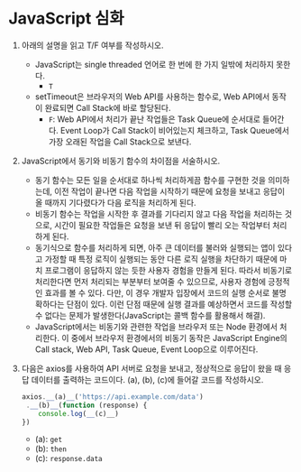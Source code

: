 # JavaScript 심화

1. 아래의 설명을 읽고 T/F 여부를 작성하시오.
   - JavaScript는 single threaded 언어로 한 번에 한 가지 일밖에 처리하지 못한다.
     - `T`
   - setTimeout은 브라우저의 Web API를 사용하는 함수로, Web API에서 동작이 완료되면 Call Stack에 바로 할당된다.
     - `F`: Web API에서 처리가 끝난 작업들은 Task Queue에 순서대로 들어간다. Event Loop가 Call Stack이 비어있는지 체크하고, Task Queue에서 가장 오래된 작업을 Call Stack으로 보낸다.
2. JavaScript에서 동기와 비동기 함수의 차이점을 서술하시오.
   - 동기 함수는 모든 일을 순서대로 하나씩 처리하게끔 함수를 구현한 것을 의미하는데, 이전 작업이 끝나면 다음 작업을 시작하기 때문에 요청을 보내고 응답이 올 때까지 기다렸다가 다음 로직을 처리하게 된다.
   - 비동기 함수는 작업을 시작한 후 결과를 기다리지 않고 다음 작업을 처리하는 것으로, 시간이 필요한 작업들은 요청을 보낸 뒤 응답이 빨리 오는 작업부터 처리하게 된다.
   - 동기식으로 함수를 처리하게 되면, 아주 큰 데이터를 불러와 실행되는 앱이 있다고 가정할 때 특정 로직이 실행되는 동안 다른 로직 실행을 차단하기 때문에 마치 프로그램이 응답하지 않는 듯한 사용자 경험을 만들게 된다. 따라서 비동기로 처리한다면 먼저 처리되는 부분부터 보여줄 수 있으므로, 사용자 경험에 긍정적인 효과를 볼 수 있다. 다만, 이 경우 개발자 입장에서 코드의 실행 순서로 불명확하다는 단점이 있다. 이런 단점 때문에 실행 결과를 예상하면서 코드를 작성할 수 없다는 문제가 발생한다(JavaScript는 콜백 함수를 활용해서 해결).
   - JavaScript에서는 비동기와 관련한 작업을 브라우저 또는 Node 환경에서 처리한다. 이 중에서 브라우저 환경에서의 비동기 동작은 JavaScript Engine의 Call stack, Web API, Task Queue, Event Loop으로 이루어진다.

3. 다음은 axios를 사용하여 API 서버로 요청을 보내고, 정상적으로 응답이 왔을 때 응답 데이터를 출력하는 코드이다. (a), (b), (c)에 들어갈 코드를 작성하시오.

   ```javascript
   axios.__(a)__('https://api.example.com/data')
   	.__(b)__(function (response) {
       console.log(__(c)__)
   })
   ```

   - (a): `get`
   - (b): `then`
   - (c): `response.data`